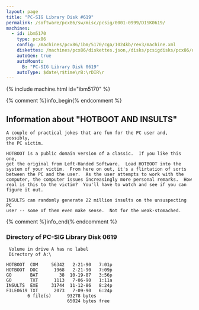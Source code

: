 ```yaml
---
layout: page
title: "PC-SIG Library Disk #619"
permalink: /software/pcx86/sw/misc/pcsig/0001-0999/DISK0619/
machines:
  - id: ibm5170
    type: pcx86
    config: /machines/pcx86/ibm/5170/cga/1024kb/rev3/machine.xml
    diskettes: /machines/pcx86/diskettes.json,/disks/pcsigdisks/pcx86/diskettes.json
    autoGen: true
    autoMount:
      B: "PC-SIG Library Disk 0619"
    autoType: $date\r$time\rB:\rDIR\r
---
```


{% include machine.html id="ibm5170" %}

{% comment %}info_begin{% endcomment %}

## Information about "HOTBOOT AND INSULTS"

    A couple of practical jokes that are fun for the PC user and, possibly,
    the PC victim.
    
    HOTBOOT is a public domain version of a classic.  If you like this one,
    get the original from Left-Handed Software.  Load HOTBOOT into the
    system of your victim.  From here on out, it's a flirtation of sorts
    between the PC and the user.  As the user attempts to work with the
    computer, the computer issues increasingly more personal remarks.  How
    real is this to the victim?  You'll have to watch and see if you can
    figure it out.
    
    INSULTS can randomly generate 22 million insults on the unsuspecting PC
    user -- some of them even make sense.  Not for the weak-stomached.
{% comment %}info_end{% endcomment %}


### Directory of PC-SIG Library Disk 0619

     Volume in drive A has no label
     Directory of A:\

    HOTBOOT  COM     56342   2-21-90   7:01p
    HOTBOOT  DOC      1968   2-21-90   7:09p
    GO       BAT        38  10-19-87   3:56p
    GO       TXT      1113   7-06-90   1:11a
    INSULTS  EXE     31744  11-12-86   8:24p
    FILE0619 TXT      2073   7-09-90   6:24p
            6 file(s)      93278 bytes
                           65024 bytes free
